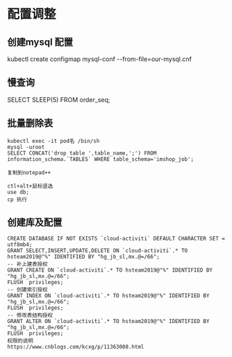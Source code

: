 # 配置调整

## 创建mysql 配置
kubectl create configmap mysql-conf --from-file=our-mysql.cnf

## 慢查询
SELECT SLEEP(5) FROM order_seq;

## 批量删除表
 ```
 kubectl exec -it pod名 /bin/sh
 mysql -uroot
 SELECT CONCAT('drop table ',table_name,';') FROM information_schema.`TABLES` WHERE table_schema='imshop_job';

复制到notepad++

ctl+alt+鼠标竖选
use db;
cp 执行
 ```

## 创建库及配置
```
CREATE DATABASE IF NOT EXISTS `cloud-activiti` DEFAULT CHARACTER SET = utf8mb4;
GRANT SELECT,INSERT,UPDATE,DELETE ON `cloud-activiti`.* TO hsteam2019@"%" IDENTIFIED BY "hg_jb_sl,mx.@=/66";
-- 补上建表授权
GRANT CREATE ON `cloud-activiti`.* TO hsteam2019@"%" IDENTIFIED BY "hg_jb_sl,mx.@=/66";
FLUSH  privileges;
-- 创建索引授权
GRANT INDEX ON `cloud-activiti`.* TO hsteam2019@"%" IDENTIFIED BY "hg_jb_sl,mx.@=/66";
FLUSH  privileges;
-- 修改表结构授权
GRANT ALTER ON `cloud-activiti`.* TO hsteam2019@"%" IDENTIFIED BY "hg_jb_sl,mx.@=/66";
FLUSH  privileges;
权限的说明
https://www.cnblogs.com/kcxg/p/11363008.html

```
